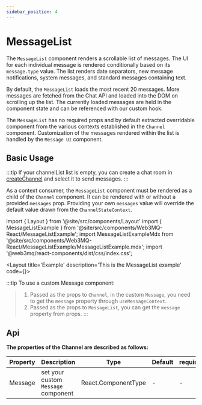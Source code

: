 ```yaml
---
sidebar_position: 4
---
```

# MessageList
The `MessageList` component renders a scrollable list of messages. The UI for each individual message is rendered conditionally based on its `message.type` value. The list renders date separators, new message notifications, system messages, and standard messages containing text.

By default, the `MessageList` loads the most recent 20 messages. More messages are fetched from the Chat API and loaded into the DOM on scrolling up the list. The currently loaded messages are held in the component state and can be referenced with our custom hook. 

The `MessageList` has no required props and by default extracted overridable component from the various contexts established in the `Channel` component. Customization of the messages rendered within the list is handled by the `Message UI` component.

## Basic Usage

:::tip
If your channelList list is empty, you can create a chat room in [createChannel](/docs/Web3MQ-UI-Components/Web3MQ-React/chatComponent/CreateChannel) and select it to send messages.
:::

As a context consumer, the `MessageList` component must be rendered as a child of the `Channel` component. It can be rendered with or without a provided `messages` prop. Providing your own `messages` value will override the default value drawn from the `ChannelStateContext`.

import { Layout } from '@site/src/components/Layout'
import { MessageListExample } from '@site/src/components/Web3MQ-React/MessageListExample';
import MessageListExampleMdx from '@site/src/components/Web3MQ-React/MessageListExample/MessageListExample.mdx';
import '@web3mq/react-components/dist/css/index.css';

<Layout
title='Example'
description='This is the MessageList example'
code={<MessageListExampleMdx />}>
<MessageListExample />
</Layout>

:::tip
To use a custom Message component:
> 1. Passed as the props to `Channel`, in the custom `Message`, you need to get the `message` property through `useMessageContext`.
> 2. Passed as the props to `MessageList`, you can get the `message` property from props.
:::

## Api

**The properties of the Channel are described as follows:**

| Property | Description                               | Type                                      | Default | required |
| -------- | ----------------------------------------- | ----------------------------------------- | ------- | -------- |
| Message  | set your custom `Message` component       | React.ComponentType                       |   -     |    -     |

